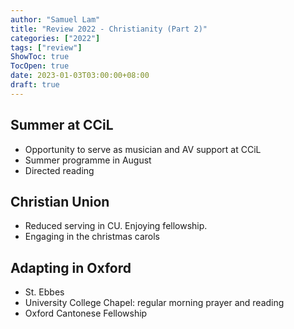```yaml
---
author: "Samuel Lam"
title: "Review 2022 - Christianity (Part 2)"
categories: ["2022"]
tags: ["review"]
ShowToc: true
TocOpen: true
date: 2023-01-03T03:00:00+08:00
draft: true
---
```


## Summer at CCiL
- Opportunity to serve as musician and AV support at CCiL
- Summer programme in August
- Directed reading

## Christian Union
- Reduced serving in CU. Enjoying fellowship. 
- Engaging in the christmas carols

## Adapting in Oxford
- St. Ebbes
- University College Chapel: regular morning prayer and reading
- Oxford Cantonese Fellowship